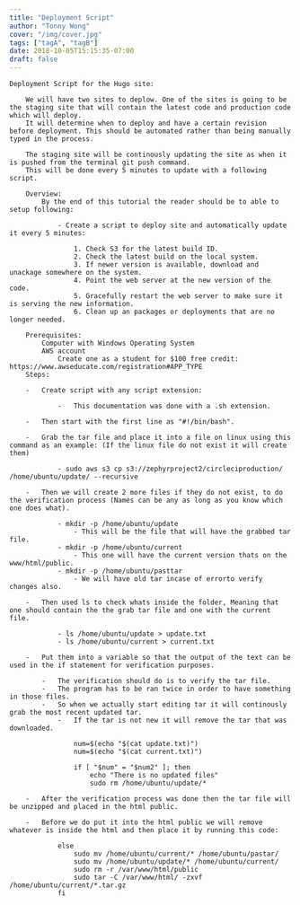 ```yaml
---
title: "Deployment Script"
author: "Tonny Wong"
cover: "/img/cover.jpg"
tags: ["tagA", "tagB"]
date: 2018-10-05T15:15:35-07:00
draft: false
---
```


	Deployment Script for the Hugo site:
	
		We will have two sites to deplow. One of the sites is going to be the staging site that will contain the latest code and production code which will deploy.
		It will determine when to deploy and have a certain revision before deployment. This should be automated rather than being manually typed in the process.
		
		The staging site will be continously updating the site as when it is pushed from the terminal git push command.
		This will be done every 5 minutes to update with a following script.

		Overview:
			By the end of this tutorial the reader should be to able to setup following:
			
				- Create a script to deploy site and automatically update it every 5 minutes:
				
					1. Check S3 for the latest build ID.
					2. Check the latest build on the local system.
					3. If newer version is available, download and unackage somewhere on the system.
					4. Point the web server at the new version of the code.
					5. Gracefully restart the web server to make sure it is serving the new information.
					6. Clean up an packages or deployments that are no longer needed.
			
		Prerequisites:
			Computer with Windows Operating System
			AWS account
        		Create one as a student for $100 free credit: https://www.awseducate.com/registration#APP_TYPE
		Steps:

		-	Create script with any script extension:
		
				-	This documentation was done with a .sh extension.
				
		-	Then start with the first line as "#!/bin/bash".
		
		-	Grab the tar file and place it into a file on linux using this command as an example: (If the linux file do not exist it will create them)
		
				- sudo aws s3 cp s3://zephyrproject2/circleciproduction/ /home/ubuntu/update/ --recursive
				
		-	Then we will create 2 more files if they do not exist, to do the verification process (Names can be any as long as you know which one does what).
		
				- mkdir -p /home/ubuntu/update
					- This will be the file that will have the grabbed tar file.
				- mkdir -p /home/ubuntu/current
					- This one will have the current version thats on the www/html/public.
				- mkdir -p /home/ubuntu/pasttar
					- We will have old tar incase of errorto verify changes also.
				
		-	Then used ls to check whats inside the folder, Meaning that one should contain the the grab tar file and one with the current file.
				
				- ls /home/ubuntu/update > update.txt
				- ls /home/ubuntu/current > current.txt
				
		-	Put them into a variable so that the output of the text can be used in the if statement for verification purposes.
				
			-	The verification should do is to verify the tar file.
			-	The program has to be ran twice in order to have something in those files.
			-	So when we actually start editing tar it will continously grab the most recent updated tar.
				-	If the tar is not new it will remove the tar that was downloaded.
					
					num=$(echo "$(cat update.txt)")
					num=$(echo "$(cat current.txt)")
					
					if [ "$num" = "$num2" ]; then
						echo "There is no updated files"
						sudo rm /home/ubuntu/update/*

		-	After the verification process was done then the tar file will be unzipped and placed in the html public.
		
		-	Before we do put it into the html public we will remove whatever is inside the html and then place it by running this code:
				
				else
					sudo mv /home/ubuntu/current/* /home/ubuntu/pastar/
					sudo mv /home/ubuntu/update/* /home/ubuntu/current/
					sudo rm -r /var/www/html/public
					sudo tar -C /var/www/html/ -zxvf /home/ubuntu/current/*.tar.gz
				fi